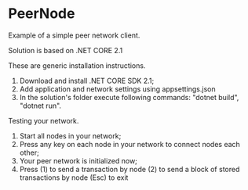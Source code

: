 # PeerNode
Example of a simple peer network client.

Solution is based on .NET CORE 2.1

These are generic installation instructions.
1. Download and install .NET CORE SDK 2.1;
2. Add application and network settings using appsettings.json
3. In the solution's folder execute following commands: "dotnet build", "dotnet run".

Testing your network.
1. Start all nodes in your network;
2. Press any key on each node in your network to connect nodes each other;
3. Your peer network is initialized now;
4. Press (1) to send a transaction by node
      (2) to send a block of stored transactions by node
      (Esc) to exit


